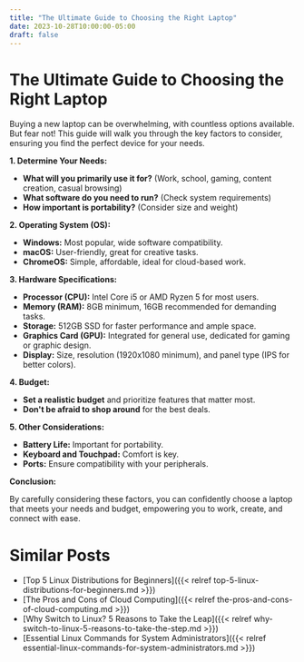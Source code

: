 ```yaml
---
title: "The Ultimate Guide to Choosing the Right Laptop"
date: 2023-10-28T10:00:00-05:00
draft: false
---
```


# The Ultimate Guide to Choosing the Right Laptop

Buying a new laptop can be overwhelming, with countless options available. But fear not! This guide will walk you through the key factors to consider, ensuring you find the perfect device for your needs.

**1. Determine Your Needs:**

* **What will you primarily use it for?** (Work, school, gaming, content creation, casual browsing)
* **What software do you need to run?** (Check system requirements)
* **How important is portability?** (Consider size and weight)

**2. Operating System (OS):**

* **Windows:** Most popular, wide software compatibility.
* **macOS:** User-friendly, great for creative tasks.
* **ChromeOS:**  Simple, affordable, ideal for cloud-based work.

**3. Hardware Specifications:**

* **Processor (CPU):**  Intel Core i5 or AMD Ryzen 5 for most users.
* **Memory (RAM):** 8GB minimum, 16GB recommended for demanding tasks.
* **Storage:**  512GB SSD for faster performance and ample space.
* **Graphics Card (GPU):**  Integrated for general use, dedicated for gaming or graphic design.
* **Display:** Size, resolution (1920x1080 minimum), and panel type (IPS for better colors).

**4. Budget:**

* **Set a realistic budget** and prioritize features that matter most.
* **Don't be afraid to shop around** for the best deals.

**5. Other Considerations:**

* **Battery Life:**  Important for portability.
* **Keyboard and Touchpad:**  Comfort is key.
* **Ports:** Ensure compatibility with your peripherals.

**Conclusion:** 

By carefully considering these factors, you can confidently choose a laptop that meets your needs and budget, empowering you to work, create, and connect with ease.
# Similar Posts
- [Top 5 Linux Distributions for Beginners]({{< relref top-5-linux-distributions-for-beginners.md >}})
- [The Pros and Cons of Cloud Computing]({{< relref the-pros-and-cons-of-cloud-computing.md >}})
- [Why Switch to Linux? 5 Reasons to Take the Leap]({{< relref why-switch-to-linux-5-reasons-to-take-the-step.md >}})
- [Essential Linux Commands for System Administrators]({{< relref essential-linux-commands-for-system-administrators.md >}})
